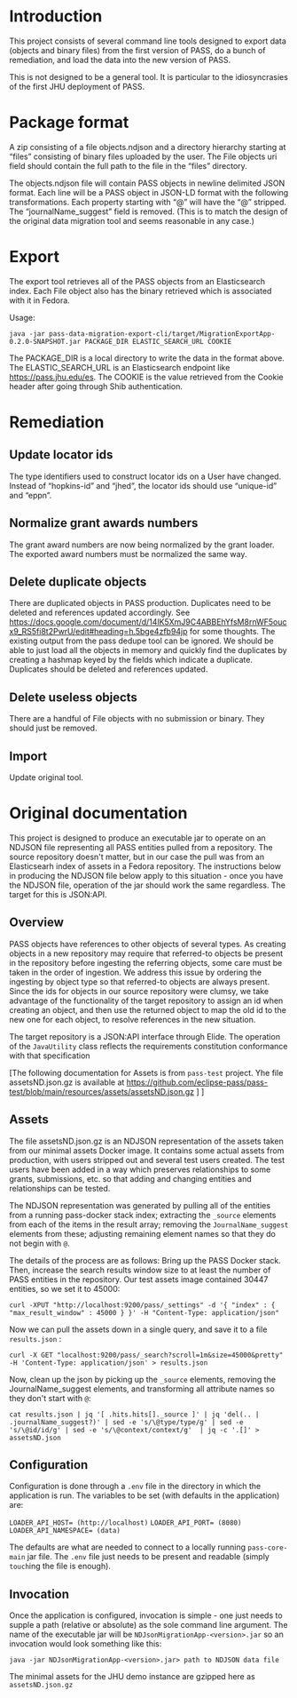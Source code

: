 # Introduction 

This project consists of several command line tools designed to export data (objects and binary files) from the first version of PASS,
do a bunch of remediation, and load the data into the new version of PASS.

This is not designed to be a general tool. It is particular to the idiosyncrasies of the first JHU deployment of PASS.

# Package format

A zip consisting of a file objects.ndjson and a directory hierarchy starting at “files” consisting of binary files uploaded by the user. The File objects uri field should contain the full path to the file in the “files” directory. 

The objects.ndjson file will contain PASS objects in newline delimited JSON format. Each line will be a PASS object in JSON-LD format with the following transformations. Each property starting with “@” will have the “@” stripped. The “journalName_suggest” field is removed. (This is to match the design of the original data migration tool and seems reasonable in any case.)

# Export

The export tool retrieves all of the PASS objects from an Elasticsearch index. Each File object also has the binary retrieved which is associated with it in Fedora.

Usage:
```
java -jar pass-data-migration-export-cli/target/MigrationExportApp-0.2.0-SNAPSHOT.jar PACKAGE_DIR ELASTIC_SEARCH_URL COOKIE
```

The PACKAGE_DIR is a local directory to write the data in the format above.
The ELASTIC_SEARCH_URL is an Elasticsearch endpoint like https://pass.jhu.edu/es.
The COOKIE is the value retrieved from the Cookie header after going through Shib authentication.

# Remediation

## Update locator ids

The type identifiers used to construct locator ids on a User have changed. Instead of “hopkins-id” and “jhed”, the locator ids should use “unique-id” and “eppn”.

## Normalize grant awards numbers

The grant award numbers are now being normalized by the grant loader. The exported award numbers must be normalized the same way.

## Delete duplicate objects

There are duplicated objects in PASS production. Duplicates need to be deleted and references updated accordingly. See 
https://docs.google.com/document/d/14lK5XmJ9C4ABBEhYfsM8rnWF5oucx9_RS5fi8t2PwrU/edit#heading=h.5bge4zfb94jp for some thoughts. The existing output from the pass dedupe tool can be ignored. We should be able to just load all the objects in memory and quickly find the duplicates by creating a hashmap keyed by the fields which indicate a duplicate. Duplicates should be deleted and references updated.

## Delete useless objects

There are a handful of File objects with no submission or binary. They should just be removed. 

## Import

Update original tool.

# Original documentation

This project is designed to produce an executable jar to operate on an NDJSON file representing all PASS entities pulled
from a repository. The source repository doesn't matter, but in our case the pull was from an Elasticsearh
index of assets in a Fedora repository. The instructions below in producing the NDJSON file below apply to
this situation - once you have the NDJSON file, operation of the jar should work the same regardless. The target for this
is JSON:API.

## Overview

PASS objects have references to other objects of several types. As creating objects in a new repository may require
that referred-to objects be present in the repository before ingesting the referring objects, some care must be taken in the 
order of ingestion. We address this issue by ordering the ingesting by object type so that referred-to
objects are always present. Since the ids for objects in our source repository were clumsy, we take advantage of
the functionality of the target repository to assign an id when creating an object, and then use the returned
object to map the old id to the new one for each object, to resolve references in the new situation.

The target repository is a JSON:API interface through Elide. The operation of the `JavaUtility` class reflects  the 
requirements constitution conformance with that specification

[The following documentation for Assets is from `pass-test` project.
Yhe file assetsND.json.gz is available at https://github.com/eclipse-pass/pass-test/blob/main/resources/assets/assetsND.json.gz ]
]

## Assets

The file assetsND.json.gz is an NDJSON representation of the
assets taken from our minimal assets Docker image. It contains
some actual assets from production, with users stripped out and
several test users created. The test users have been added in a
way which preserves relationships to some grants, submissions,
etc. so that adding and changing entities and relationships can
be tested.

The NDJSON representation was generated by pulling all of the
entities from a running pass-docker stack index; extracting the
`_source` elements from each of the items in the result array; removing
the `JournalName_suggest` elements from these; adjusting remaining element
names so that they do not begin with `@`.  

The details of the process are as follows:
Bring up the PASS Docker stack. Then, increase the search results window size to at least the number of PASS entities
in the repository. Our test assets image contained 30447 entities, so we set it to 45000:

`curl -XPUT "http://localhost:9200/pass/_settings" -d '{ "index" : { "max_result_window" : 45000 } }' -H "Content-Type: application/json"`

Now we can pull the assets down in a single query, and save it to a file `results.json` :

`curl -X GET "localhost:9200/pass/_search?scroll=1m&size=45000&pretty" -H 'Content-Type: application/json' > results.json
`

Now, clean up the json by picking up the `_source` elements, removing the JournalName_suggest elements, and transforming all attribute names so they don't start with `@`:

`cat results.json | jq '[ .hits.hits[]._source ]' | jq 'del(.. | .journalName_suggest?)' | sed -e 's/\@type/type/g' | sed -e 's/\@id/id/g' | sed -e 's/\@context/context/g'  | jq -c '.[]' > assetsND.json`

## Configuration

Configuration is done through a `.env` file in the directory in which the application is run. The variables to be
set (with defaults in the application) are:

`LOADER_API_HOST= (http://localhost)`
`LOADER_API_PORT= (8080)`
`LOADER_API_NAMESPACE= (data)`

The defaults are what are needed to connect to a locally running `pass-core-main` jar file. The `.env` file just needs to be 
present and readable  (simply `touch`ing the file is enough).

## Invocation

Once the application is configured, invocation is simple - one just needs to supple a path (relative or absolute)
as the sole command line argument. The name of the executable jar will be `NDJsonMigrationApp-<version>.jar`
so an invocation would look something like this:

`java -jar NDJsonMigrationApp-<version>.jar> path to NDJSON data file`

The minimal assets for the JHU demo instance are gzipped here as `assetsND.json.gz`

